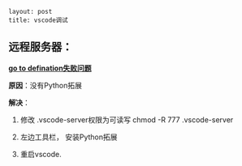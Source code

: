 ~~~
layout: post
title: vscode调试
~~~



## 

## 远程服务器：

[**go to defination失败问题**](https://blog.csdn.net/xrinosvip/article/details/88785076)

**原因**：没有Python拓展

**解决**：

1. 修改 .vscode-server权限为可读写   chmod -R 777 .vscode-server

2. 左边工具栏， 安装Python拓展
3. 重启vscode.

